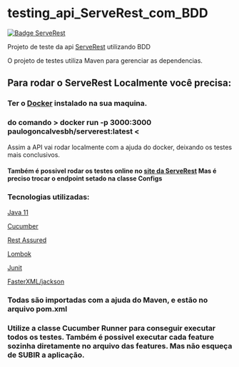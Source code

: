 # testing_api_ServeRest_com_BDD

[![Badge ServeRest](https://img.shields.io/badge/API-ServeRest-green)](https://github.com/ServeRest/ServeRest/)

Projeto de teste da api <a href="https://github.com/ServeRest/ServeRest">ServeRest</a> utilizando BDD

O projeto de testes utiliza Maven para gerenciar as dependencias.

<h2>Para rodar o ServeRest Localmente você precisa:
<h3>Ter o <a href="https://www.docker.com/">Docker</a> instalado na sua maquina.</h3>
<h3>do comando > docker run -p 3000:3000 paulogoncalvesbh/serverest:latest < </h3>
<p>Assim a API vai rodar localmente com a ajuda do docker, deixando os testes mais conclusivos.</p>
<h4>Também é possivel rodar os testes online no <a href="https://serverest.dev/">site da ServeRest</a> Mas é preciso trocar o endpoint setado na classe Configs</h4>

<h3>Tecnologias utilizadas:</h3>
<p><a href="https://www.oracle.com/br/java/technologies/javase-jdk11-downloads.html">Java 11</a></p>
<p><a href="https://cucumber.io/docs/installation/java/">Cucumber</a></p>
<p><a href="https://github.com/rest-assured/rest-assured/wiki/GettingStarted">Rest Assured</a></p>
<p><a href="https://projectlombok.org/">Lombok</a></p>
<p><a href="https://junit.org/junit4/">Junit</a></p>
<p><a href="https://github.com/FasterXML/jackson">FasterXML/jackson</a></p>
<h3>Todas são importadas com a ajuda do Maven, e estão no arquivo pom.xml</h3>

<h3>Utilize a classe Cucumber Runner para conseguir executar todos os testes.
Também é possivel executar cada feature sozinha diretamente no arquivo das features.
Mas não esqueça de SUBIR a aplicação.<h3> 
